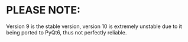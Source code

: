 # PLEASE NOTE:
Version 9 is the stable version, version 10 is extremely unstable due to it being ported to PyQt6, thus not perfectly reliable.
